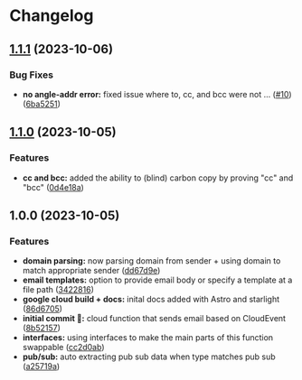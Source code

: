 # Changelog

## [1.1.1](https://github.com/itmayziii/email/compare/v1.1.0...v1.1.1) (2023-10-06)


### Bug Fixes

* **no angle-addr error:** fixed issue where to, cc, and bcc were not … ([#10](https://github.com/itmayziii/email/issues/10)) ([6ba5251](https://github.com/itmayziii/email/commit/6ba525139557e6bd0cbcdef8159c0c8e3e03cae6))

## [1.1.0](https://github.com/itmayziii/email/compare/v1.0.0...v1.1.0) (2023-10-05)


### Features

* **cc and bcc:** added the ability to (blind) carbon copy by proving "cc" and "bcc" ([0d4e18a](https://github.com/itmayziii/email/commit/0d4e18a6d09cf71da5109aed22471275b9491d7a))

## 1.0.0 (2023-10-05)


### Features

* **domain parsing:** now parsing domain from sender + using domain to match appropriate sender ([dd67d9e](https://github.com/itmayziii/email/commit/dd67d9eac47b9d63079a03942217196ec10e450b))
* **email templates:** option to provide email body or specify a template at a file path ([3422816](https://github.com/itmayziii/email/commit/34228162ea51a9cdb330918a23f4791ae5f7545f))
* **google cloud build + docs:** inital docs added with Astro and starlight ([86d6705](https://github.com/itmayziii/email/commit/86d67051f5e8e82e637e6eea7c3279b6cf16bc68))
* **initial commit :rocket::** cloud function that sends email based on CloudEvent ([8b52157](https://github.com/itmayziii/email/commit/8b52157d75f90a547a26ccbbc5460ed9a438cf87))
* **interfaces:** using interfaces to make the main parts of this function swappable ([cc2d0ab](https://github.com/itmayziii/email/commit/cc2d0ab2127bfa6181333d6e25500124b758df03))
* **pub/sub:** auto extracting pub sub data when type matches pub sub ([a25719a](https://github.com/itmayziii/email/commit/a25719afe0fc1e200cfb33b6b524db03babf5bf8))
